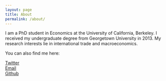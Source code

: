 ```yaml
---
layout: page
title: About
permalink: /about/
---
```


I am a PhD student in Economics at the University of California, Berkeley.
I received my undergraduate degree from Georgetown University in 2013.
My research interests lie in international trade and macroeconomics.

You can also find me here:

[Twitter](https://twitter.com/PrestonMui)  
[Email](mailto:prestonmui@gmail.com)  
[Github](https://github.com/PrestonMui)